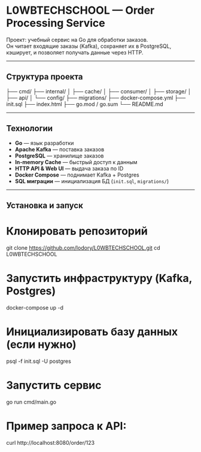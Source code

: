 # L0WBTECHSCHOOL — Order Processing Service

Проект: учебный сервис на Go для обработки заказов.  
Он читает входящие заказы (Kafka), сохраняет их в PostgreSQL, кэширует, и позволяет получать данные через HTTP.

---

##  Структура проекта

├── cmd/
├── internal/
│ ├── cache/
│ ├── consumer/
│ ├── storage/
│ ├── api/
│ └── config/
├── migrations/
├── docker-compose.yml
├── init.sql
├── index.html
├── go.mod / go.sum
└── README.md

---

##  Технологии

- **Go** — язык разработки  
- **Apache Kafka** — поставка заказов  
- **PostgreSQL** — хранилище заказов  
- **In-memory Cache** — быстрый доступ к данным  
- **HTTP API & Web UI** — выдача заказа по ID  
- **Docker Compose** — поднимает Kafka + Postgres  
- **SQL миграции** — инициализация БД (`init.sql`, `migrations/`)

---

##  Установка и запуск

# Клонировать репозиторий
git clone https://github.com/Iodory/L0WBTECHSCHOOL.git
cd L0WBTECHSCHOOL

# Запустить инфраструктуру (Kafka, Postgres)
docker-compose up -d

# Инициализировать базу данных (если нужно)
psql -f init.sql -U postgres

# Запустить сервис
go run cmd/main.go


# Пример запроса к API:
curl http://localhost:8080/order/123
